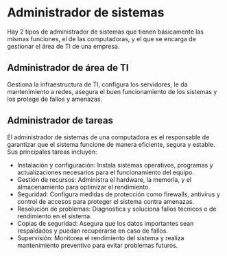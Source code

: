 # Administrador de sistemas

Hay 2 tipos de administrador de sistemas que tienen básicamente las mismas funciones, el de las computadoras, y el que se encarga de gestionar el área de TI de una empresa.

## Administrador de área de TI
Gestiona la infraestructura de TI, configura los servidores, le da mantenimiento a redes, asegura el buen funcionamiento de los sistemas y los protege de fallos y amenazas.

## Administrador de tareas
El administrador de sistemas de una computadora es el responsable de garantizar que el sistema funcione de manera eficiente, segura y estable. Sus principales tareas incluyen:

- Instalación y configuración: Instala sistemas operativos, programas y actualizaciones necesarios para el funcionamiento del equipo.
- Gestión de recursos: Administra el hardware, la memoria, y el almacenamiento para optimizar el rendimiento.
- Seguridad: Configura medidas de protección como firewalls, antivirus y control de accesos para proteger el sistema contra amenazas.
- Resolución de problemas: Diagnostica y soluciona fallos técnicos o de rendimiento en el sistema.
- Copias de seguridad: Asegura que los datos importantes sean respaldados y puedan recuperarse en caso de fallos.
- Supervisión: Monitorea el rendimiento del sistema y realiza mantenimiento preventivo para evitar problemas futuros.